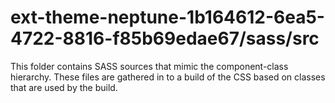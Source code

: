 # ext-theme-neptune-1b164612-6ea5-4722-8816-f85b69edae67/sass/src

This folder contains SASS sources that mimic the component-class hierarchy. These files
are gathered in to a build of the CSS based on classes that are used by the build.
